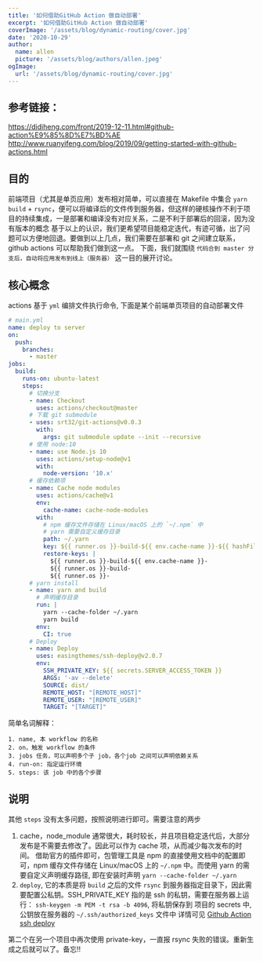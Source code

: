 ```yaml
---
title: '如何借助GitHub Action 做自动部署'
excerpt: '如何借助GitHub Action 做自动部署'
coverImage: '/assets/blog/dynamic-routing/cover.jpg'
date: '2020-10-29'
author:
  name: allen 
  picture: '/assets/blog/authors/allen.jpeg'
ogImage:
  url: '/assets/blog/dynamic-routing/cover.jpg'
---
```


## 参考链接：
https://didiheng.com/front/2019-12-11.html#github-action%E9%85%8D%E7%BD%AE
http://www.ruanyifeng.com/blog/2019/09/getting-started-with-github-actions.html

## 目的
  前端项目（尤其是单页应用）发布相对简单，可以直接在 Makefile 中集合 `yarn build` + `rsync`，便可以将编译后的文件传到服务器，但这样的硬核操作不利于项目的持续集成，一是部署和编译没有对应关系，二是不利于部署后的回滚，因为没有版本的概念
  基于以上的认识，我们更希望项目能稳定迭代，有迹可循，出了问题可以方便地回退。要做到以上几点，我们需要在部署和 git 之间建立联系，github actions 可以帮助我们做到这一点。
  下面，我们就围绕 `代码合到 master 分支后，自动将应用发布到线上（服务器）` 这一目的展开讨论。

## 核心概念
  actions 基于 `yml` 编排文件执行命令, 下面是某个前端单页项目的自动部署文件

  ```yml
  # main.yml
  name: deploy to server
  on:
    push:
      branches:
        - master
  jobs:
    build:
      runs-on: ubuntu-latest
      steps:
        # 切换分支
        - name: Checkout
          uses: actions/checkout@master
        # 下载 git submodule
        - uses: srt32/git-actions@v0.0.3
          with:
            args: git submodule update --init --recursive
        # 使用 node:10
        - name: use Node.js 10
          uses: actions/setup-node@v1
          with:
            node-version: '10.x'
        # 缓存依赖项
        - name: Cache node modules
          uses: actions/cache@v1
          env:
            cache-name: cache-node-modules
          with:
            # npm 缓存文件存储在 Linux/macOS 上的 `~/.npm` 中
            # yarn 需要自定义缓存目录
            path: ~/.yarn
            key: ${{ runner.os }}-build-${{ env.cache-name }}-${{ hashFiles('**/yarn.lock') }}
            restore-keys: |
              ${{ runner.os }}-build-${{ env.cache-name }}-
              ${{ runner.os }}-build-
              ${{ runner.os }}-
        # yarn install
        - name: yarn and build
          # 声明缓存目录
          run: |
            yarn --cache-folder ~/.yarn
            yarn build
          env:
            CI: true
        # Deploy
        - name: Deploy
          uses: easingthemes/ssh-deploy@v2.0.7
          env:
            SSH_PRIVATE_KEY: ${{ secrets.SERVER_ACCESS_TOKEN }}
            ARGS: '-av --delete'
            SOURCE: dist/
            REMOTE_HOST: "[REMOTE_HOST]"
            REMOTE_USER: "[REMOTE_USER]"
            TARGET: "[TARGET]"
  ```

  简单名词解释：

    1. name, 本 workflow 的名称  
    2. on，触发 workflow 的条件  
    3. jobs 任务，可以声明多个子 job，各个job 之间可以声明依赖关系  
    4. run-on: 指定运行环境  
    5. steps: 该 job 中的各个步骤  

## 说明
  其他 `steps` 没有太多问题，按照说明进行即可。需要注意的两步
  
  1. cache，node_module 通常很大，耗时较长，并且项目稳定迭代后，大部分发布是不需要去修改了。因此可以作为 cache 项，从而减少每次发布的时间。 借助官方的插件即可，包管理工具是 npm 的直接使用文档中的配置即可，npm 缓存文件存储在 Linux/macOS 上的 `~/.npm` 中。而使用 yarn 的需要自定义声明缓存路径, 即在安装时声明 `yarn --cache-folder ~/.yarn`
  2. `deploy`, 它的本质是将 `build` 之后的文件 `rsync` 到服务器指定目录下，因此需要配置公私钥。SSH_PRIVATE_KEY 指的是 ssh 的私钥，需要在服务器上运行： `ssh-keygen -m PEM -t rsa -b 4096`, 将私钥保存到 项目的 secrets 中, 公钥放在服务器的 `~/.ssh/authorized_keys` 文件中
  详情可见 [Github Action ssh deploy](https://github.com/marketplace/actions/ssh-deploy#configuration)

  第二个在另一个项目中再次使用 private-key，一直报 rsync 失败的错误。重新生成之后就可以了。备忘!!
